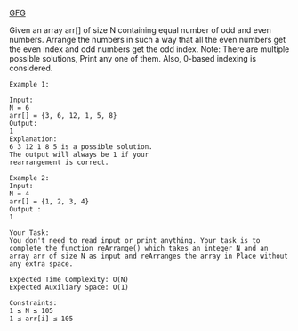 [GFG](https://www.geeksforgeeks.org/problems/even-and-odd/1)

Given an array arr[] of size N containing equal number of odd and even numbers. Arrange the numbers in such a way that all the even numbers get the even index and odd numbers get the odd index.
Note: There are multiple possible solutions, Print any one of them. Also, 0-based indexing is considered.

 
```
Example 1:

Input:
N = 6
arr[] = {3, 6, 12, 1, 5, 8}
Output:
1
Explanation:
6 3 12 1 8 5 is a possible solution.
The output will always be 1 if your
rearrangement is correct.
```
```
Example 2:
Input:
N = 4
arr[] = {1, 2, 3, 4}
Output :
1
```
```
Your Task:  
You don't need to read input or print anything. Your task is to complete the function reArrange() which takes an integer N and an array arr of size N as input and reArranges the array in Place without any extra space.
```
```
Expected Time Complexity: O(N)
Expected Auxiliary Space: O(1)
```
```
Constraints:
1 ≤ N ≤ 105
1 ≤ arr[i] ≤ 105
```
